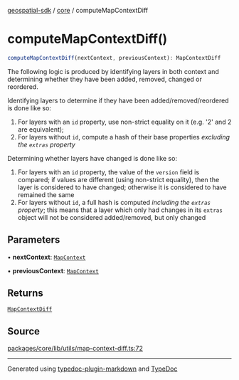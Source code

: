 [geospatial-sdk](../../index.md) / [core](../index.md) / computeMapContextDiff

# computeMapContextDiff()

```ts
computeMapContextDiff(nextContext, previousContext): MapContextDiff
```

The following logic is produced by identifying layers in both context
and determining whether they have been added, removed, changed or reordered.

Identifying layers to determine if they have been added/removed/reordered is done like so:
1. For layers with an `id` property, use non-strict equality on it (e.g. '2' and 2 are equivalent);
2. For layers without `id`, compute a hash of their base properties _excluding the `extras` property_

Determining whether layers have changed is done like so:
1. For layers with an `id` property, the value of the `version` field is compared;
   if values are different (using non-strict equality), then the layer is considered to have changed; otherwise
   it is considered to have remained the same
2. For layers without `id`, a full hash is computed _including the `extras` property_;
   this means that a layer which only had changes in its `extras` object will not be considered added/removed,
   but only changed

## Parameters

• **nextContext**: [`MapContext`](../interfaces/MapContext.md)

• **previousContext**: [`MapContext`](../interfaces/MapContext.md)

## Returns

[`MapContextDiff`](../interfaces/MapContextDiff.md)

## Source

[packages/core/lib/utils/map-context-diff.ts:72](https://github.com/jahow/geospatial-sdk/blob/eda8b4f/packages/core/lib/utils/map-context-diff.ts#L72)

***

Generated using [typedoc-plugin-markdown](https://www.npmjs.com/package/typedoc-plugin-markdown) and [TypeDoc](https://typedoc.org/)
